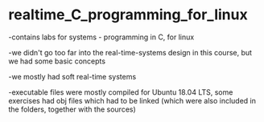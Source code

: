 # realtime_C_programming_for_linux

-contains labs for systems - programming in C, for linux

-we didn't go too far into the real-time-systems design in this course, but we had some basic concepts

-we mostly had soft real-time systems

-executable files were mostly compiled for Ubuntu  18.04 LTS, some exercises had obj files which had to be linked (which were also included in the folders, together with the sources)
